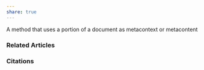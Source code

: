 ```yaml
---
share: true
---
```


A method that uses a portion of a document as metacontext or metacontent

### Related Articles

### Citations
